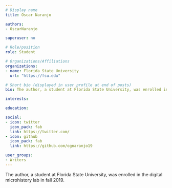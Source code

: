 ```yaml
---
# Display name
title: Oscar Naranjo

authors:
- OscarNaranjo

superuser: no

# Role/position
role: Student

# Organizations/Affiliations
organizations:
- name: Florida State University
  url: "https://fsu.edu"

# Short bio (displayed in user profile at end of posts)
bio: The author, a student at Florida State University, was enrolled in the digital Microhistory lab in fall 2019.

interests:

education:

social:
- icon: twitter
  icon_pack: fab
  link: https://twitter.com/
- icon: github
  icon_pack: fab
  link: https://github.com/ognaranjo19

user_groups:
- Writers
---
```

The author, a student at Florida State University, was enrolled in the digital microhistory lab in fall 2019.
